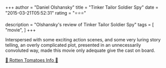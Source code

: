 +++
author = "Daniel Olshansky"
title = "Tinker Tailor Soldier Spy"
date = "2015-03-21T05:52:31"
rating = "⭐⭐⭐"

description = "Olshansky's review of Tinker Tailor Soldier Spy"
tags = [
    "movie",
]
+++


Interspersed with some exciting action scenes, and some very luring story telling, an overly complicated plot, presented in an unnecessarily convoluted way, made this movie only adequate give the cast on board.

[🍅 Rotten Tomatoes Info 🍅](https://www.rottentomatoes.com//m/tinker_tailor_soldier_spy)